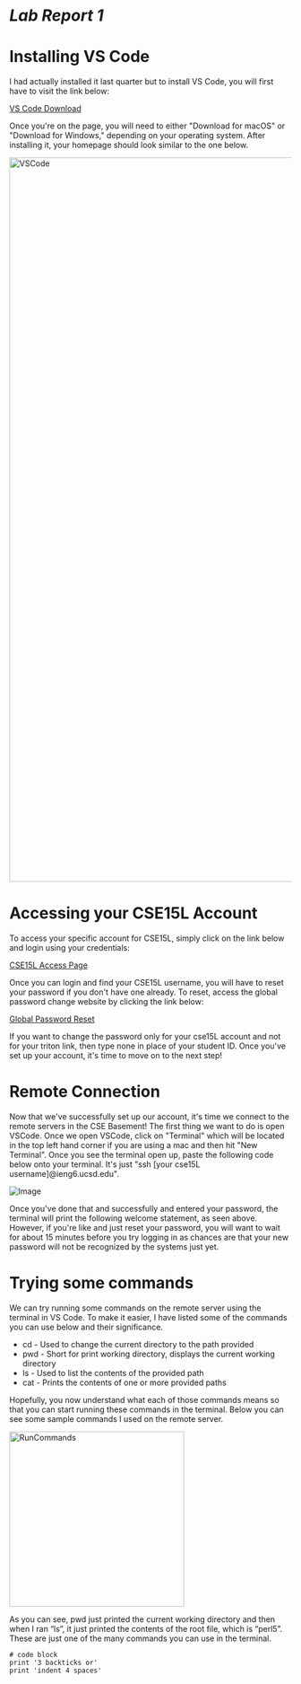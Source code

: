# *Lab Report 1*




# Installing VS Code
I had actually installed it last quarter but to install VS Code, you will first have to visit the link below:


[VS Code Download](https://code.visualstudio.com/)


Once you're on the page, you will need to either "Download for macOS" or "Download for Windows," depending on your operating system. After installing it, your homepage should look similar to the one below.

<img width="1291" alt="VSCode" src="https://user-images.githubusercontent.com/122575272/212447856-06349fce-fc54-435e-87b2-5e5195724a29.png">


# Accessing your CSE15L Account
To access your specific account for CSE15L, simply click on the link below and login using your credentials:


[CSE15L Access Page](https://sdacs.ucsd.edu/~icc/index.php)


Once you can login and find your CSE15L username, you will have to reset your password if you don't have one already. To reset, access the global password change website by clicking the link below:


[Global Password Reset](https://sdacs.ucsd.edu/~icc/password.php)


If you want to change the password only for your cse15L account and not for your triton link, then type none in place of your student ID.
Once you've set up your account, it's time to move on to the next step!

# Remote Connection

Now that we've successfully set up our account, it's time we connect to the remote servers in the CSE Basement! The first thing we want to do is open VSCode. Once we open VSCode, click on "Terminal" which will be located in the top left hand corner if you are using a mac and then hit "New Terminal". Once you see the terminal open up, paste the following code below onto your terminal. It's just "ssh [your cse15L username]@ieng6.ucsd.edu".


![Image](file:///Users/aniruddh/Downloads/SSH_.png)


Once you've done that and successfully and entered your password, the terminal will print the following welcome statement, as seen above. However, if you're like and just reset your password, you will want to wait for about 15 minutes before you try logging in as chances are that your new password will not be recognized by the systems just yet.

# Trying some commands

We can try running some commands on the remote server using the terminal in VS Code. To make it easier, I have listed some of the commands you can use below and their significance.


* cd - Used to change the current directory to the path provided
* pwd - Short for print working directory, displays the current working directory
* ls - Used to list the contents of the provided path
* cat - Prints the contents of one or more provided paths

Hopefully, you now understand what each of those commands means so that you can start running these commands in the terminal. Below you can see some sample commands I used on the remote server.


<img width="312" alt="RunCommands" src="https://user-images.githubusercontent.com/122575272/212448564-0db1f9e2-223d-43c4-a10c-db4993f2f715.png">

As you can see, pwd just printed the current working directory and then when I ran “ls”, it just printed the contents of the root file, which is “perl5”. These are just one of the many commands you can use in the terminal.


```
# code block
print '3 backticks or'
print 'indent 4 spaces'
```

